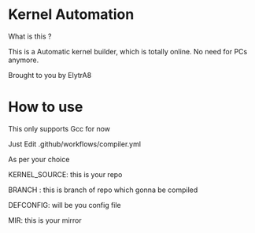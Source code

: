 # Kernel Automation #

What is this ?

This is a Automatic kernel builder, which is totally online. No need for PCs anymore.

Brought to you by ElytrA8

# How to use #

This only supports Gcc for now

Just Edit .github/workflows/compiler.yml

As per your choice

KERNEL_SOURCE: this is your repo

BRANCH : this is branch of repo which gonna be compiled

DEFCONFIG: will be you config file

MIR: this is your mirror

